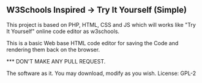 ## W3Schools Inspired -> Try It Yourself (Simple)

This project is based on PHP, HTML, CSS and JS which will works like "Try It Yourself" online code editor as w3schools. 

This is a basic Web base HTML code editor for saving the Code and rendering them back on the browser. 

*** DON'T MAKE ANY PULL REQUEST.

The software as it. You may download, modify as you wish. 
License: GPL-2
